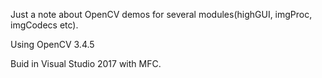 Just a note about OpenCV demos for several modules(highGUI, imgProc, imgCodecs etc).

Using OpenCV 3.4.5

Buid in Visual Studio 2017 with MFC.